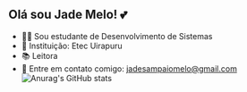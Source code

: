 ## Olá sou Jade Melo! 💕

- 👩‍💻 Sou estudante de Desenvolvimento de Sistemas
- 🏫 Instituição: Etec Uirapuru
- 📚 Leitora
- 📧 Entre em contato comigo: jadesampaiomelo@gmail.com
![Anurag's GitHub stats](https://github-readme-stats.vercel.app/api?username=Jade-Melo&show_icons=true&theme=radical)
